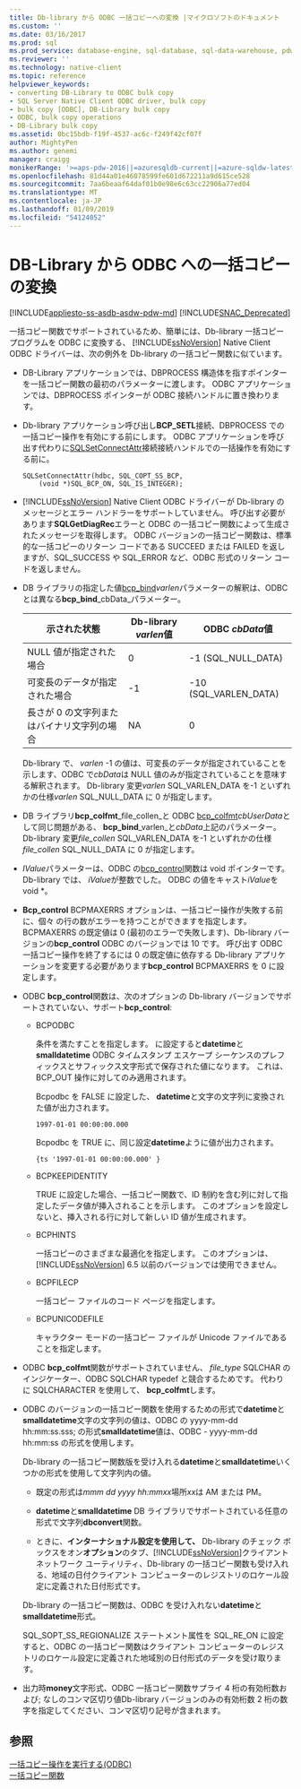 ```yaml
---
title: Db-library から ODBC 一括コピーへの変換 |マイクロソフトのドキュメント
ms.custom: ''
ms.date: 03/16/2017
ms.prod: sql
ms.prod_service: database-engine, sql-database, sql-data-warehouse, pdw
ms.reviewer: ''
ms.technology: native-client
ms.topic: reference
helpviewer_keywords:
- converting DB-Library to ODBC bulk copy
- SQL Server Native Client ODBC driver, bulk copy
- bulk copy [ODBC], DB-Library bulk copy
- ODBC, bulk copy operations
- DB-Library bulk copy
ms.assetid: 0bc15bdb-f19f-4537-ac6c-f249f42cf07f
author: MightyPen
ms.author: genemi
manager: craigg
monikerRange: '>=aps-pdw-2016||=azuresqldb-current||=azure-sqldw-latest||>=sql-server-2016||=sqlallproducts-allversions||>=sql-server-linux-2017||=azuresqldb-mi-current'
ms.openlocfilehash: 81d44a01e46078599fe601d672211a9d615ce528
ms.sourcegitcommit: 7aa6beaaf64daf01b0e98e6c63cc22906a77ed04
ms.translationtype: MT
ms.contentlocale: ja-JP
ms.lasthandoff: 01/09/2019
ms.locfileid: "54124052"
---
```

# <a name="converting-from-db-library-to-odbc-bulk-copy"></a>DB-Library から ODBC への一括コピーの変換
[!INCLUDE[appliesto-ss-asdb-asdw-pdw-md](../../includes/appliesto-ss-asdb-asdw-pdw-md.md)]
[!INCLUDE[SNAC_Deprecated](../../includes/snac-deprecated.md)]

  一括コピー関数でサポートされているため、簡単には、Db-library 一括コピー プログラムを ODBC に変換する、 [!INCLUDE[ssNoVersion](../../includes/ssnoversion-md.md)] Native Client ODBC ドライバーは、次の例外を Db-library の一括コピー関数に似ています。  
  
-   DB-Library アプリケーションでは、DBPROCESS 構造体を指すポインターを一括コピー関数の最初のパラメーターに渡します。 ODBC アプリケーションでは、DBPROCESS ポインターが ODBC 接続ハンドルに置き換わります。  
  
-   Db-library アプリケーション呼び出し**BCP_SETL**接続、DBPROCESS での一括コピー操作を有効にする前にします。 ODBC アプリケーションを呼び出す代わりに[SQLSetConnectAttr](../../relational-databases/native-client-odbc-api/sqlsetconnectattr.md)接続接続ハンドルでの一括操作を有効にする前に。  
  
    ```  
    SQLSetConnectAttr(hdbc, SQL_COPT_SS_BCP,  
        (void *)SQL_BCP_ON, SQL_IS_INTEGER);  
    ```  
  
-   [!INCLUDE[ssNoVersion](../../includes/ssnoversion-md.md)] Native Client ODBC ドライバーが Db-library のメッセージとエラー ハンドラーをサポートしていません。 呼び出す必要があります**SQLGetDiagRec**エラーと ODBC の一括コピー関数によって生成されたメッセージを取得します。 ODBC バージョンの一括コピー関数は、標準的な一括コピーのリターン コードである SUCCEED または FAILED を返しますが、SQL_SUCCESS や SQL_ERROR など、ODBC 形式のリターン コードを返しません。  
  
-   DB ライブラリの指定した値[bcp_bind](../../relational-databases/native-client-odbc-extensions-bulk-copy-functions/bcp-bind.md)*varlen*パラメーターの解釈は、ODBC とは異なる**bcp_bind**_cbData_パラメーター。  
  
    |示された状態|Db-library *varlen*値|ODBC *cbData*値|  
    |-------------------------|--------------------------------|-------------------------|  
    |NULL 値が指定された場合|0|-1 (SQL_NULL_DATA)|  
    |可変長のデータが指定された場合|-1|-10 (SQL_VARLEN_DATA)|  
    |長さが 0 の文字列またはバイナリ文字列の場合|NA|0|  
  
     Db-library で、 *varlen* -1 の値は、可変長のデータが指定されていることを示します、ODBC で*cbData*は NULL 値のみが指定されていることを意味する解釈されます。 Db-library 変更*varlen* SQL_VARLEN_DATA を-1 といずれかの仕様*varlen* SQL_NULL_DATA に 0 が指定します。  
  
-   DB ライブラリ**bcp_colfmt**_file_collen_と ODBC [bcp_colfmt](../../relational-databases/native-client-odbc-extensions-bulk-copy-functions/bcp-colfmt.md)*cbUserData*として同じ問題がある、 **bcp_bind**_varlen_と*cbData*上記のパラメーター。 Db-library 変更*file_collen* SQL_VARLEN_DATA を-1 といずれかの仕様*file_collen* SQL_NULL_DATA に 0 が指定します。  
  
-   *IValue*パラメーターは、ODBC の[bcp_control](../../relational-databases/native-client-odbc-extensions-bulk-copy-functions/bcp-control.md)関数は void ポインターです。 Db-library では、 *iValue*が整数でした。 ODBC の値をキャスト*iValue*を void *。  
  
-   **Bcp_control** BCPMAXERRS オプションは、一括コピー操作が失敗する前に、個々 の行の数がエラーを持つことができますを指定します。 BCPMAXERRS の既定値は 0 (最初のエラーで失敗します)、Db-library バージョンの**bcp_control** ODBC のバージョンでは 10 です。 呼び出す ODBC 一括コピー操作を終了するには 0 の既定値に依存する Db-library アプリケーションを変更する必要があります**bcp_control** BCPMAXERRS を 0 に設定します。  
  
-   ODBC **bcp_control**関数は、次のオプションの Db-library バージョンでサポートされていない、サポート**bcp_control**:  
  
    -   BCPODBC  
  
         条件を満たすことを指定します。 に設定すると**datetime**と**smalldatetime** ODBC タイムスタンプ エスケープ シーケンスのプレフィックスとサフィックス文字形式で保存された値になります。 これは、BCP_OUT 操作に対してのみ適用されます。  
  
         Bcpodbc を FALSE に設定した、 **datetime**と文字の文字列に変換された値が出力されます。  
  
        ```  
        1997-01-01 00:00:00.000  
        ```  
  
         Bcpodbc を TRUE に、同じ設定**datetime**ように値が出力されます。  
  
        ```  
        {ts '1997-01-01 00:00:00.000' }  
        ```  
  
    -   BCPKEEPIDENTITY  
  
         TRUE に設定した場合、一括コピー関数で、ID 制約を含む列に対して指定したデータ値が挿入されることを示します。 このオプションを設定しないと、挿入される行に対して新しい ID 値が生成されます。  
  
    -   BCPHINTS  
  
         一括コピーのさまざまな最適化を指定します。 このオプションは、[!INCLUDE[ssNoVersion](../../includes/ssnoversion-md.md)] 6.5 以前のバージョンでは使用できません。  
  
    -   BCPFILECP  
  
         一括コピー ファイルのコード ページを指定します。  
  
    -   BCPUNICODEFILE  
  
         キャラクター モードの一括コピー ファイルが Unicode ファイルであることを指定します。  
  
-   ODBC **bcp_colfmt**関数がサポートされていません、 *file_type* SQLCHAR のインジケーター、ODBC SQLCHAR typedef と競合するためです。 代わりに SQLCHARACTER を使用して、 **bcp_colfmt**します。  
  
-   ODBC のバージョンの一括コピー関数を使用するための形式で**datetime**と**smalldatetime**文字の文字列の値は、ODBC の yyyy-mm-dd hh:mm:ss.sss; の形式**smalldatetime**値は、ODBC - yyyy-mm-dd hh:mm:ss の形式を使用します。  
  
     Db-library の一括コピー関数版を受け入れる**datetime**と**smalldatetime**いくつかの形式を使用して文字列内の値。  
  
    -   既定の形式は*mmm dd yyyy hh:mmxx*場所*xx*は AM または PM。  
  
    -   **datetime**と**smalldatetime** DB ライブラリでサポートされている任意の形式で文字列**dbconvert**関数。  
  
    -   ときに、**インターナショナル設定を使用して、** Db-library のチェック ボックスをオン**オプション**のタブ、[!INCLUDE[ssNoVersion](../../includes/ssnoversion-md.md)]クライアント ネットワーク ユーティリティ、Db-library の一括コピー関数も受け入れる、地域の日付クライアント コンピューターのレジストリのロケール設定に定義された日付形式です。  
  
     Db-library の一括コピー関数は、ODBC を受け入れない**datetime**と**smalldatetime**形式。  
  
     SQL_SOPT_SS_REGIONALIZE ステートメント属性を SQL_RE_ON に設定すると、ODBC の一括コピー関数はクライアント コンピューターのレジストリのロケール設定に定義された地域別の日付形式のデータを受け取ります。  
  
-   出力時**money**文字形式、ODBC 一括コピー関数サプライ 4 桁の有効桁数および; なしのコンマ区切り値Db-library バージョンのみの有効桁数 2 桁の数字を指定してください、コンマ区切り記号が含まれます。  
  
## <a name="see-also"></a>参照  
 [一括コピー操作を実行する&#40;ODBC&#41;](../../relational-databases/native-client-odbc-bulk-copy-operations/performing-bulk-copy-operations-odbc.md)   
 [一括コピー関数](../../relational-databases/native-client-odbc-extensions-bulk-copy-functions/sql-server-driver-extensions-bulk-copy-functions.md)  
  
  
